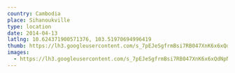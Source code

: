 ```yaml
---
country: Cambodia
place: Sihanoukville
type: location
date: 2014-04-13
latlng: 10.624371900571376, 103.51970694996419
thumb: https://lh3.googleusercontent.com/s_7pEJeSgfrmBsi7RB047XnK6x6xQdNpN0Brt9_xhyQa52V6gbbEzyrxMO7npI6W_8THgeuLNzfp8flqT43polXdRXF8z_5nEQcWyxtwMiez9o7go8KgohhcytPDOoHiRXPHrhFong
images:
  - https://lh3.googleusercontent.com/s_7pEJeSgfrmBsi7RB047XnK6x6xQdNpN0Brt9_xhyQa52V6gbbEzyrxMO7npI6W_8THgeuLNzfp8flqT43polXdRXF8z_5nEQcWyxtwMiez9o7go8KgohhcytPDOoHiRXPHrhFong
---
```

